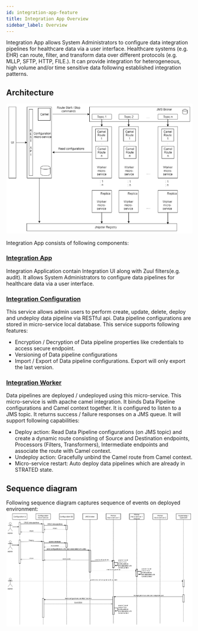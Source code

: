 ```yaml
---
id: integration-app-feature
title: Integration App Overview
sidebar_label: Overview
---
```


Integration App allows System Administrators to configure data integration pipelines for healthcare data via a user interface. Healthcare systems (e.g. EHR) can route, filter, and transform data over different protocols (e.g. MLLP, SFTP, HTTP, FILE.). It can provide integration for heterogeneous, high volume and/or time sensitive data following established integration patterns.

## Architecture

![Architecture](assets/architecture.png)

Integration App consists of following components:
### [Integration App](integration-app~README)  
Integration Application contain Integration UI along with Zuul filters(e.g. audit). It allows System Administrators to configure data pipelines for healthcare data via a user interface. 

### [Integration Configuration](integration-configuration~README) 
This service allows admin users to perform create, update, delete, deploy and undeploy data pipeline via RESTful api. Data pipeline configurations are stored in micro-service local database. This service supports following features: 
* Encryption / Decryption of Data pipeline properties like credentials to access secure endpoint.
* Versioning of Data pipeline configurations
* Import / Export of  Data pipeline configurations. Export will only export the last version.

### [Integration Worker](integration-worker~README) 
Data pipelines are deployed / undeployed using this micro-service. This micro-service is with apache camel integration. It binds Data Pipeline configurations and Camel context together. It is configured to listen to a JMS topic. It returns success / failure responses on a JMS queue. It will support following capabilities:
* Deploy action: Read Data Pipeline configurations (on JMS topic) and create a dynamic route consisting of Source and Destination endpoints, Processors (Filters, Transformers), Intermediate endpoints and associate the route with Camel context.
* Undeploy action: Gracefully unbind the Camel route from Camel context.
* Micro-service restart: Auto deploy data pipelines which are already in STRATED state.

## Sequence diagram
Following sequence diagram captures sequence of events on deployed environment:
![Sequence_Diagram](assets/sequence_diagram.png)
